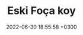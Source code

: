 ---
title: Eski Foça koy
date: 2022-06-30 18:55:58 +0300
photo: 08821265-072B-4DF8-94A4-B46B35047F7B.jpeg
---